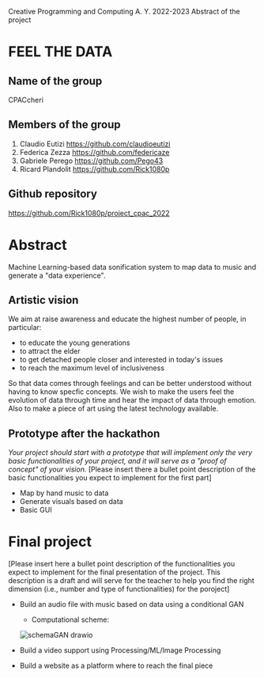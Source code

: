 Creative Programming and Computing
A. Y. 2022-2023
Abstract of the project

# FEEL THE DATA

## Name of the group
CPACcheri

## Members of the group 
1.	Claudio Eutizi https://github.com/claudioeutizi
2.	Federica Zezza https://github.com/federicaze
3.	Gabriele Perego https://github.com/Pego43
4.	Ricard Plandolit https://github.com/Rick1080p

## Github repository
https://github.com/Rick1080p/project_cpac_2022

# Abstract
Machine Learning-based data sonification system to map data to music and generate a "data experience".

## Artistic vision
We aim at raise awareness and educate the highest number of people, in particular:
- to educate the young generations
- to attract the elder
- to get detached people closer and interested in today's issues
- to reach the maximum level of inclusiveness

So that data comes through feelings and can be better understood without having to know specfic concepts. We wish to make the users feel the evolution of data through time and hear the impact of data through emotion.
Also to make a piece of art using the latest technology available.

## Prototype after the hackathon
_Your project should start with a prototype that will implement only the very basic functionalities of your project, and it will serve as a "proof of concept" of your vision._
[Please insert there a bullet point description of the basic functionalities you expect to implement for the first part]
- Map by hand music to data
- Generate visuals based on data
- Basic GUI

# Final project
[Please insert here a bullet point description of the functionalities you expect to implement for the final presentation of the project. This description is a draft and will serve for the teacher to help you find the right dimension (i.e., number and type of functionalities) for the poroject] 
- Build an audio file with music based on data using a conditional GAN
  - Computational scheme:

  ![schemaGAN drawio](https://user-images.githubusercontent.com/56070706/207591938-51e36f3a-ae33-47d9-a406-a5019a3180d2.png)

- Build a video support using Processing/ML/Image Processing
- Build a website as a platform where to reach the final piece

